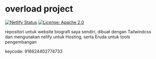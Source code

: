 # overload project

[![Netlify Status](https://api.netlify.com/api/v1/badges/3fd792f9-cab7-4e4c-a307-9be48eeb9676/deploy-status)](https://app.netlify.com/sites/nature-company/deploys) [![License: Apache 2.0](https://img.shields.io/badge/License-Apache%202.0-blue.svg)](https://opensource.org/licenses/Apache-2.0)

repositori untuk website biografi saya sendiri, dibuat dengan Tailwindcss dan mengunakan nelify untuk Hosting, serta Eruda untuk tools pengembangan

keycode: 916624402774733
